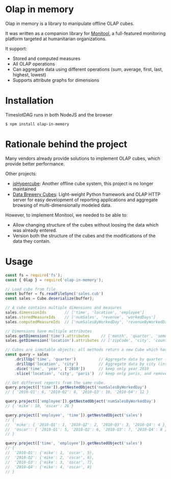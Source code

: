 # Olap in memory

Olap in memory is a library to manipulate offline OLAP cubes.

It was written as a companion library for [Monitool](https://github.com/romain-gilliotte/monitool), a full-featured monitoring platform targeted at humanitarian organizations.

It support:
- Stored and computed measures
- All OLAP operations
- Can aggregate data using different operations (sum, average, first, last, highest, lowest)
- Supports attribute graphs for dimensions

# Installation

TimeslotDAG runs in both NodeJS and the browser

```console
$ npm install olap-in-memory
```

# Rationale behind the project

Many vendors already provide solutions to implement OLAP cubes, which provide better performance.

Other projects:
- [jsHypercube](https://code.google.com/archive/p/js-hypercube/): Another offline cube system, this project is no longer maintained
- [Data Brewery Cubes](http://cubes.databrewery.org/): Light-weight Python framework and OLAP HTTP server for easy development of reporting applications and aggregate browsing of multi-dimensionally modeled data.

However, to implement Monitool, we needed to be able to:
- Allow changing structure of the cubes without loosing the data which was already entered.
- Version both the structure of the cubes and the modifications of the data they contain.

# Usage

```javascript
const fs = require('fs');
const { Olap } = require('olap-in-memory');

// Load cube from file
const buffer = fs.readFileSync('sales.cub')
const sales = Cube.deserialize(buffer);

// A cube contains multiple dimensions and measures
sales.dimensionIds        // ['time', 'location', 'employee']
sales.storedMeasureIds    // ['numSales', 'revenue', 'workedDays']
sales.computedMeasureIds  // ['numSalesByWorkedDay', 'revenueByWorkedDay']

// Dimensions have multiple attributes
sales.getDimension('time').attributes     // ['month', 'quarter', 'semester', 'year']
sales.getDimension('location').attributes // ['zipCode', 'city', 'country']

// Cubes are inmutable objects: all methods return a new Cube which have the same interface.
const query = sales
	.drillUp('time', 'quarter')          // Aggregate data by quarter (instead of month)
	.drillUp('location', 'city')         // Aggregate data by city (instead of zipCode)
	.dice('time', 'year', ['2010'])      // keep only year 2010
	.slice('location', 'city', 'paris')  // keep only paris, and remove this dimension

// Get different reports from the same cube.
query.project(['time']).getNestedObject('numSalesByWorkedDay')
// { '2010-Q1': 6, '2010-Q2': 8, '2010-Q3': 10, '2010-Q4': 12 }

query.project(['employee']).getNestedObject('numSalesByWorkedDay')
// { 'mike': 10, 'oscar': 26 }

query.project(['employee', 'time']).getNestedObject('sales')
// {
// 	'mike': { '2010-Q1': 1, '2010-Q2': 2, '2010-Q3': 3, '2010-Q4': 4 },
// 	'oscar': { '2010-Q1': 5, '2010-Q2': 6, '2010-Q3': 7, '2010-Q4': 8 },
// }

query.project(['time', 'employee']).getNestedObject('sales')
// {
// 	'2010-Q1': {'mike': 1, 'oscar', 5},
// 	'2010-Q2': {'mike': 2, 'oscar', 6},
// 	'2010-Q3': {'mike': 3, 'oscar', 7},
// 	'2010-Q4': {'mike': 4, 'oscar', 8}
// }
```
